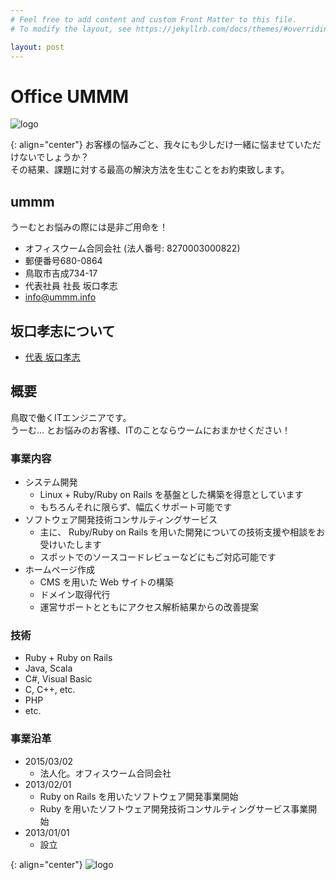 ```yaml
---
# Feel free to add content and custom Front Matter to this file.
# To modify the layout, see https://jekyllrb.com/docs/themes/#overriding-theme-defaults

layout: post
---
```


# Office UMMM

![logo]({{site.baseurl}}/assets/images/logo-title-rect-white.png)

{: align="center"}
お客様の悩みごと、我々にも少しだけ一緒に悩ませていただけないでしょうか？  
その結果、課題に対する最高の解決方法を生むことをお約束致します。

## ummm

うーむとお悩みの際には是非ご用命を！

- オフィスウーム合同会社 (法人番号: 8270003000822)
- 郵便番号680-0864
- 鳥取市吉成734-17
- 代表社員 社長 坂口孝志
- [info@ummm.info](mailto:info@ummm.info)

## 坂口孝志について

- [代表 坂口孝志](https://hamajyotan.github.io)

## 概要

鳥取で働くITエンジニアです。  
うーむ… とお悩みのお客様、ITのことならウームにおまかせください！

### 事業内容

- システム開発
    - Linux + Ruby/Ruby on Rails を基盤とした構築を得意としています
    - もちろんそれに限らず、幅広くサポート可能です
- ソフトウェア開発技術コンサルティングサービス
    - 主に、 Ruby/Ruby on Rails を用いた開発についての技術支援や相談をお受けいたします
    - スポットでのソースコードレビューなどにもご対応可能です
- ホームページ作成
    - CMS を用いた Web サイトの構築
    - ドメイン取得代行
    - 運営サポートとともにアクセス解析結果からの改善提案

### 技術

- Ruby + Ruby on Rails
- Java, Scala
- C#, Visual Basic
- C, C++, etc.
- PHP
- etc.

### 事業沿革

- 2015/03/02
    - 法人化。オフィスウーム合同会社
- 2013/02/01
    - Ruby on Rails を用いたソフトウェア開発事業開始
    - Ruby を用いたソフトウェア開発技術コンサルティングサービス事業開始
- 2013/01/01
    - 設立

{: align="center"}
![logo]({{site.baseurl}}/assets/images/logo.png)
